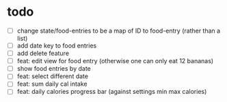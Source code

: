 # todo

 - [ ] change state/food-entries to be a map of ID to food-entry (rather than a list)
 - [ ] add date key to food entries
 - [ ] add delete feature
 - [ ] feat: edit view for food entry (otherwise one can only eat 12 bananas)
 - [ ] show food entries by date
 - [ ] feat: select different date
 - [ ] feat: sum daily cal intake
 - [ ] feat: daily calories progress bar (against settings min max calories)
